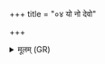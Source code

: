 +++
title = "०४ यो नो देवो"

+++
<details><summary>मूलम् (GR)</summary>

यो नो देवो धनम् इदं दिदेश  
यो अक्षाणां ग्रहणं शेषणं च ।  
स नो ऽवतु हविर् इदं जुषाणो  
गन्धर्वैः सधमादं मदेम ॥
</details>